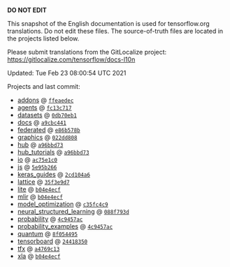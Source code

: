 __DO NOT EDIT__

This snapshot of the English documentation is used for tensorflow.org
translations. Do not edit these files. The source-of-truth files are located in
the projects listed below.

Please submit translations from the GitLocalize project: https://gitlocalize.com/tensorflow/docs-l10n

Updated: Tue Feb 23 08:00:54 UTC 2021

Projects and last commit:

- [addons](https://github.com/tensorflow/addons/tree/master/docs) @ <a href='https://github.com/tensorflow/addons/commit/ffeaedec774e40cd52d69e6fa837670669460e58'><code>ffeaedec</code></a>
- [agents](https://github.com/tensorflow/agents/tree/master/docs) @ <a href='https://github.com/tensorflow/agents/commit/fc13c71727adabba4d05b183d9f91add94381e89'><code>fc13c717</code></a>
- [datasets](https://github.com/tensorflow/datasets/tree/master/docs) @ <a href='https://github.com/tensorflow/datasets/commit/0db70eb1c379dbde1b56dfbe1d9be7194d9e9605'><code>0db70eb1</code></a>
- [docs](https://github.com/tensorflow/docs/tree/master/site/en) @ <a href='https://github.com/tensorflow/docs/commit/a9cbc44121628a60850bb9388282167a93ed26ff'><code>a9cbc441</code></a>
- [federated](https://github.com/tensorflow/federated/tree/master/docs) @ <a href='https://github.com/tensorflow/federated/commit/e86b578b055f2dfbe6108dbd009aeaa4c93a86e3'><code>e86b578b</code></a>
- [graphics](https://github.com/tensorflow/graphics/tree/master/tensorflow_graphics/g3doc) @ <a href='https://github.com/tensorflow/graphics/commit/022dd8083544051848bff76aaa37fe16be37bae0'><code>022dd808</code></a>
- [hub](https://github.com/tensorflow/hub/tree/master/docs) @ <a href='https://github.com/tensorflow/hub/commit/a96bbd73abbecfad8c5517684cf3655b48bab39b'><code>a96bbd73</code></a>
- [hub_tutorials](https://github.com/tensorflow/hub/tree/master/examples/colab) @ <a href='https://github.com/tensorflow/hub/commit/a96bbd73abbecfad8c5517684cf3655b48bab39b'><code>a96bbd73</code></a>
- [io](https://github.com/tensorflow/io/tree/master/docs) @ <a href='https://github.com/tensorflow/io/commit/ac75e1c0b0c89f5d25db48a3c6218ceeee0c1c6a'><code>ac75e1c0</code></a>
- [js](https://github.com/tensorflow/tfjs-website/tree/master/docs) @ <a href='https://github.com/tensorflow/tfjs-website/commit/5e95b266e410be177c2d76ea5ca491a1d27dae67'><code>5e95b266</code></a>
- [keras_guides](https://github.com/tensorflow/docs/tree/snapshot-keras/site/en/guide/keras) @ <a href='https://github.com/tensorflow/docs/commit/2cd104a6d38a07556c0e2125cb4e16c45c8bc332'><code>2cd104a6</code></a>
- [lattice](https://github.com/tensorflow/lattice/tree/master/docs) @ <a href='https://github.com/tensorflow/lattice/commit/35f3e9d7da7f90a700d7a903e1818e82965f245c'><code>35f3e9d7</code></a>
- [lite](https://github.com/tensorflow/tensorflow/tree/master/tensorflow/lite/g3doc) @ <a href='https://github.com/tensorflow/tensorflow/commit/b04e4ecfea73a460ecaf80997dc1ca4a01ceeccd'><code>b04e4ecf</code></a>
- [mlir](https://github.com/tensorflow/tensorflow/tree/master/tensorflow/compiler/mlir/g3doc) @ <a href='https://github.com/tensorflow/tensorflow/commit/b04e4ecfea73a460ecaf80997dc1ca4a01ceeccd'><code>b04e4ecf</code></a>
- [model_optimization](https://github.com/tensorflow/model-optimization/tree/master/tensorflow_model_optimization/g3doc) @ <a href='https://github.com/tensorflow/model-optimization/commit/c35fc4c9245ada8ee8c55ffa62f71e93abb3dbf6'><code>c35fc4c9</code></a>
- [neural_structured_learning](https://github.com/tensorflow/neural-structured-learning/tree/master/g3doc) @ <a href='https://github.com/tensorflow/neural-structured-learning/commit/088f793dde1b611c00b7bb7d10264bdf5e6d92fc'><code>088f793d</code></a>
- [probability](https://github.com/tensorflow/probability/tree/master/tensorflow_probability/g3doc) @ <a href='https://github.com/tensorflow/probability/commit/4c9457accf0b20d0af53c17174f01aa9e79f9307'><code>4c9457ac</code></a>
- [probability_examples](https://github.com/tensorflow/probability/tree/master/tensorflow_probability/examples/jupyter_notebooks) @ <a href='https://github.com/tensorflow/probability/commit/4c9457accf0b20d0af53c17174f01aa9e79f9307'><code>4c9457ac</code></a>
- [quantum](https://github.com/tensorflow/quantum/tree/master/docs) @ <a href='https://github.com/tensorflow/quantum/commit/8f0544958bd2a50bcdcb41690b57b4ac93fe6911'><code>8f054495</code></a>
- [tensorboard](https://github.com/tensorflow/tensorboard/tree/master/docs) @ <a href='https://github.com/tensorflow/tensorboard/commit/2441835020204ec70eb70335d64f4e5ade71d5ca'><code>24418350</code></a>
- [tfx](https://github.com/tensorflow/tfx/tree/master/docs) @ <a href='https://github.com/tensorflow/tfx/commit/a4769c13ef63054b9c51ba3149b62a2ee491ce95'><code>a4769c13</code></a>
- [xla](https://github.com/tensorflow/tensorflow/tree/master/tensorflow/compiler/xla/g3doc) @ <a href='https://github.com/tensorflow/tensorflow/commit/b04e4ecfea73a460ecaf80997dc1ca4a01ceeccd'><code>b04e4ecf</code></a>

